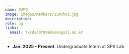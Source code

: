 ```yaml
---
name: 최민영
image: images/members/25mchoi.jpg
description: 
role: ug
links:
  email: tksdid07099@soongsil.ac.kr
---
```


- **Jan. 2025 - Present**: Undergraduate Intern at SPS Lab
